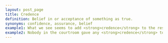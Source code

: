 ```yaml
---
layout: post_page
title: Credence
definition: Belief in or acceptance of something as true.
synonyms: confidence, assurance, belief
example1: What we see seems to add <strong>credence</strong> to the results achieved earlier.
example2: Nobody in the courtroom gave any <strong>credence</strong> to the drunk’s testimony.
---
```

